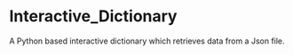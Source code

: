 # Interactive_Dictionary
A Python based interactive dictionary which retrieves data from a Json file.
